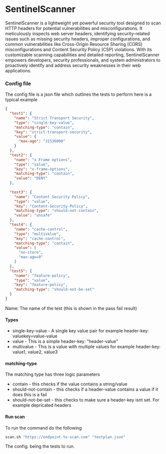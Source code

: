 # SentinelScanner
SentinelScanner is a lightweight yet powerful security tool designed to scan HTTP headers for potential vulnerabilities and misconfigurations. It meticulously inspects web server headers, identifying security-related issues such as missing security headers, improper configurations, and common vulnerabilities like Cross-Origin Resource Sharing (CORS) misconfigurations and Content Security Policy (CSP) violations. With its customizable scanning capabilities and detailed reporting, SentinelScanner empowers developers, security professionals, and system administrators to proactively identify and address security weaknesses in their web applications.

### Config file
The config file is a json file which outlines the tests to perform 
here is a typical example 

```json
{
  "test1": {
    "name": "Strict Transport Security",
    "type": "single-key-value",
    "matching-type": "contain",
    "key": "strict-transport-security",
    "value": {
      "max-age": "31536000"
    }
  },
  "test2": {
    "name": "x Frame options",
    "type": "value",
    "key": "x-frame-options",
    "matching-type": "contain",
    "value": "DENY"
  },
 
  "test3": {
    "name": "Content Security Policy",
    "type": "value",
    "key": "Content-Security-Policy",
    "matching-type": "should-not-contain",
    "value": "unsafe"
  },
  "test4": {
    "name": "cache-control",
    "type": "multivalue",
    "key": "cache-control",
    "matching-type": "contain",
    "value": [
      "no-store",
      "max-age=0"
    ]
  },
  "test5": {
    "name": "feature-policy",
    "type": "value",
    "key": "feature-policy",
    "matching-type": "should-not-be-set"
  }
}

```
Name: The name of the test (this is shown in the pass fail result)
 
#### Types
+ single-key-value - A single key value pair for example header-key: valuekey=value-value
+ value - This is a simple header-key: "header-value" 
+ multivalue - This is a value with multiple values for example header-key: value1, value2, value3

#### matching-type 
The matching type has three logic parameters 
+ contain - this checks if the value contains a string/value
+ should-not-contain - this checks if a header-value contains a value if it does this is a fail
+ should-not-be-set - this checks to make sure a header-key isnt set. For example depricated headers

#### Run scan
To run the command do the following 
```bash
scan.sh "https://endpoint-to-scan.com" "testplan.json"
```
The config. being the tests to run.
